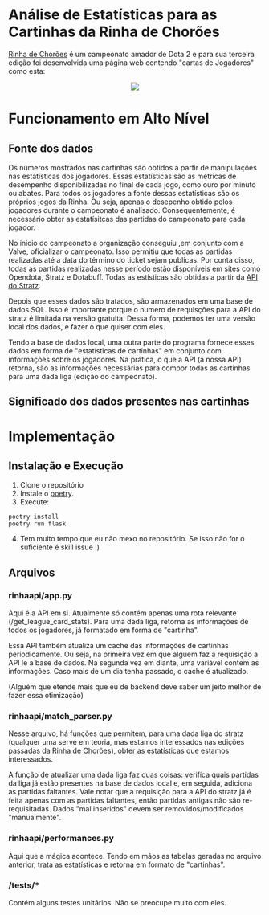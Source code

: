 # Análise de Estatísticas para as Cartinhas da Rinha de Chorões

[Rinha de Chorões](https://www.twitch.tv/rinhadechoroes) é um campeonato amador de Dota 2 e para sua terceira edição foi desenvolvida 
uma página web contendo "cartas de Jogadores" como esta:

<p align="center">
<img src=https://i.imgur.com/SClKzTj.png/>
 </p>


# Funcionamento em Alto Nível

## Fonte dos dados

Os números mostrados nas cartinhas são obtidos a partir de manipulações nas estatísticas dos jogadores. Essas estatísticas
são as métricas de desempenho disponibilizadas no final de cada jogo, como ouro por minuto ou abates. Para todos os jogadores
a fonte dessas estatísticas são os próprios jogos da Rinha. Ou seja, apenas o desepenho obtido pelos jogadores durante o
campeonato é analisado. Consequentemente, é necessário obter as estatísitcas das partidas do campeonato para cada jogador.
   
No inicio do campeonato a organização conseguiu ,em conjunto com a Valve, oficializar o campeonato. Isso permitiu que todas 
as partidas realizadas até a data do término do ticket sejam publicas. Por conta disso, todas as partidas realizadas
nesse período estão disponíveis em sites como Opendota, Stratz e Dotabuff. Todas as estísticas são obtidas a partir da [API do Stratz](https://stratz.com/api).

Depois que esses dados são tratados, são armazenados em uma base de dados SQL. Isso é importante porque o numero de requisções para a API do stratz é limitada na versão gratuita. Dessa forma, podemos ter uma versão local dos dados, e fazer o que quiser com eles. 

Tendo a base de dados local, uma outra parte do programa fornece esses dados em forma de "estatísticas de cartinhas" em conjunto com informações sobre os jogadores. Na prática, o que a API (a nossa API) retorna, são as informações necessárias para compor todas as cartinhas para uma dada liga (edição do campeonato).
    
## Significado dos dados presentes nas cartinhas


# Implementação

## Instalação e Execução

1. Clone o repositório
2. Instale o [poetry](https://python-poetry.org/docs/#installing-with-the-official-installer).
3. Execute:

```
poetry install
poetry run flask
```
4. Tem muito tempo que eu não mexo no repositório. Se isso não for o suficiente é skill issue :)

## Arquivos

### rinhaapi/app.py

Aqui é a API em si. Atualmente só contém apenas uma rota relevante (/get_league_card_stats). Para uma dada liga, retorna as informações de todos os jogadores, já formatado em forma de "cartinha".

Essa API também atualiza um cache das informações de cartinhas periodicamente. Ou seja, na primeira vez em que alguem faz a requisição a API le a base de dados. Na segunda vez em diante, uma variável contem as informações. Caso mais de um dia tenha passado, o cache é atualizado.

(Alguém que etende mais que eu de backend deve saber um jeito melhor de fazer essa otimização)

### rinhaapi/match_parser.py

Nesse arquivo, há funções que permitem, para uma dada liga do stratz (qualquer uma serve em teoria, mas estamos interessados nas edições passadas da Rinha de Chorões), obter as estatísticas que estamos interessados. 

A função de atualizar uma dada liga faz duas coisas: verifica quais partidas da liga já estão presentes na base de dados local e, em seguida, adiciona as partidas faltantes. Vale notar que a requisição para a API do stratz já é feita apenas com as partidas faltantes, então partidas antigas não são re-requisitadas. Dados "mal inseridos" devem ser removidos/modificados "manualmente".

### rinhaapi/performances.py

Aqui que a mágica acontece. Tendo em mãos as tabelas geradas no arquivo anterior, trata as estatísticas e retorna em formato de "cartinhas".

### /tests/*

Contém alguns testes unitários. Não se preocupe muito com eles.